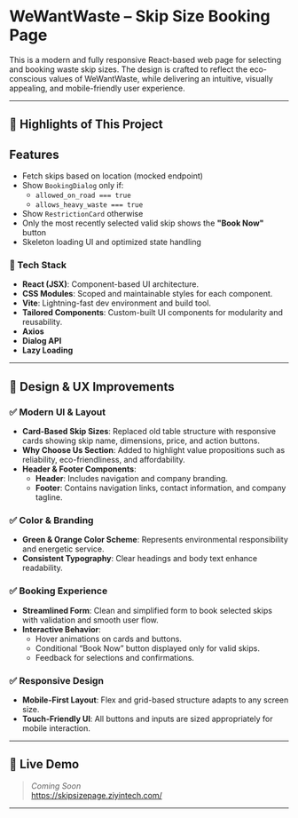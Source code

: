 # WeWantWaste – Skip Size Booking Page

This is a modern and fully responsive React-based web page for selecting and booking waste skip sizes. The design is crafted to reflect the eco-conscious values of WeWantWaste, while delivering an intuitive, visually appealing, and mobile-friendly user experience.

---

## 🌟 Highlights of This Project

## Features

- Fetch skips based on location (mocked endpoint)
- Show `BookingDialog` only if:
  - `allowed_on_road === true`
  - `allows_heavy_waste === true`
- Show `RestrictionCard` otherwise
- Only the most recently selected valid skip shows the **"Book Now"** button
- Skeleton loading UI and optimized state handling

### 🔧 Tech Stack
- **React (JSX)**: Component-based UI architecture.
- **CSS Modules**: Scoped and maintainable styles for each component.
- **Vite**: Lightning-fast dev environment and build tool.
- **Tailored Components**: Custom-built UI components for modularity and reusability.
- **Axios**
- **Dialog API**
- **Lazy Loading**

---

## 🎨 Design & UX Improvements

### ✅ Modern UI & Layout
- **Card-Based Skip Sizes**: Replaced old table structure with responsive cards showing skip name, dimensions, price, and action buttons.
- **Why Choose Us Section**: Added to highlight value propositions such as reliability, eco-friendliness, and affordability.
- **Header & Footer Components**:
  - **Header**: Includes navigation and company branding.
  - **Footer**: Contains navigation links, contact information, and company tagline.

### ✅ Color & Branding
- **Green & Orange Color Scheme**: Represents environmental responsibility and energetic service.
- **Consistent Typography**: Clear headings and body text enhance readability.

### ✅ Booking Experience
- **Streamlined Form**: Clean and simplified form to book selected skips with validation and smooth user flow.
- **Interactive Behavior**:
  - Hover animations on cards and buttons.
  - Conditional “Book Now” button displayed only for valid skips.
  - Feedback for selections and confirmations.

### ✅ Responsive Design
- **Mobile-First Layout**: Flex and grid-based structure adapts to any screen size.
- **Touch-Friendly UI**: All buttons and inputs are sized appropriately for mobile interaction.

---

## 🔗 Live Demo

> _Coming Soon_  
https://skipsizepage.ziyintech.com/
---



